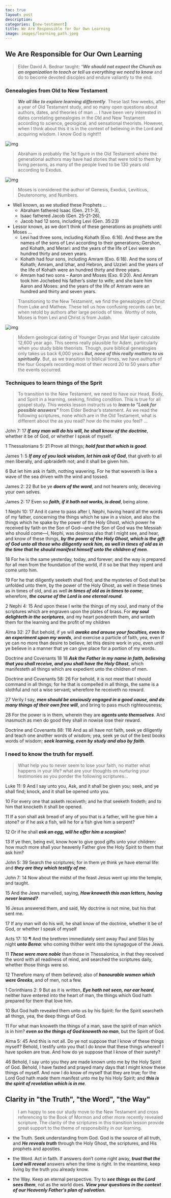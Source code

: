 ```yaml
---
toc: true
layout: post
description: 
categories: [new-testament]
title: We Are Responsible for Our Own Learning
image: images/learning_path.jpeg
---
```


## We Are Responsible for Our Own Learning
> Elder David A. Bednar taught: “***We should not expect the Church as an organization to teach or tell us everything we need to know*** and do to become devoted disciples and endure valiantly to the end.


### Genealogies from Old to New Testament
> ***We all like to explore learning differently***.  These last few weeks, after a year of Old Testament study, and so many open questions about authors, dates, and theories of man ...  I have been very interested in dates correlating genealogies in the Old and New Testament according to science, geological, and sensational theorists.  However, when I think about this it is in the context of believing in the Lord and acquiring wisdom.  I know God is right!!!

![img]({{site.baseurl}}/images/adam_geneology.png)

> Abraham is probably the 1st figure in the Old Testament where the generational authors may have had stories that were told to them by living persons, as many of the people lived to be 130 years old according to Exodus.

![img]({{site.baseurl}}/images/adam_to_abraham_geneology.jpeg)

> Moses is considered the author of Genesis, Exodus, Leviticus, Deuteronomy, and Numbers.  
- Well known, as we studied these Prophets ...
    - Abraham fathered Isaac (Gen. 21:1-3), 
    - Isaac fathered Jacob (Gen. 25-21-26), 
    - Jacob had 12 sons, including Levi (Gen. 35:23)
- Lessor known, as we don't think of these generations as prophets until Moses ...
    - Levi had three sons, including Kohath (Exo. 6:16). And these are the names of the sons of Levi according to their generations; Gershon, and Kohath, and Merari: and the years of the life of Levi were an hundred thirty and seven years.
    - Kohath had four sons, including Amram (Exo. 6:18). And the sons of Kohath; Amram, and Izhar, and Hebron, and Uzziel: and the years of the life of Kohath were an hundred thirty and three years.
    - Amram had two sons – Aaron and Moses (Exo. 6:20). And Amram took him Jochebed his father’s sister to wife; and she bare him Aaron and Moses: and the years of the life of Amram were an hundred and thirty and seven years.


> Transitioning to the New Testament, we find the genealogies of Christ from Luke and Mathew.  These tell us how confusing records can be, when retold by authors after large periods of time.  Worthy of note, Moses is from Levi and Christ is from Judah.  

![img]({{site.baseurl}}/images/matthew_luke_geneology.webp)


> Modern geological dating of Younger Dryas and Mat layer calculate 12,600 year ago.  This seems really plausible for Adam, particularly when you study bible theorists. Though, pure biblical genealogies only takes us back 6,000 years ***But, none of this really matters to us spiritually***.   But, as we transition to biblical times, we have authors of the four Gospels recording most of their record 20 to 50 years after the events occurred.


### Techniques to learn things of the Sprit
> To transition to the New Testament, we need to have our Head, Body, and Spirit in a learning, seeking, finding condition.  This is true for all gospel study.  This weeks lesson instructs us to ***learn to "Look for possible answers"*** from Elder Bednar’s statement.  As we read the following scriptures, none which are in the Old Testament, what is different about the as you read?  how do the make you feel?  ...

John 7: 
17 ***If any man will do his will, he shall know of the doctrine***, whether it be of God, or whether I speak of myself.


1 Thessalonians 5: 
21 Prove all things; ***hold fast that which is good***.


James 1: 
5 ***If any of you lack wisdom, let him ask of God***, that giveth to all men liberally, and upbraideth not; and it shall be given him.

6 But let him ask in faith, nothing wavering. For he that wavereth is like a wave of the sea driven with the wind and tossed.


James 2: 
22 But be ye ***doers of the word***, and not hearers only, deceiving your own selves.


James 2: 
17 Even so ***faith, if it hath not works, is dead***, being alone.


1 Nephi 10: 
17 And it came to pass after I, Nephi, having heard all the words of my father, concerning the things which he saw in a vision, and also the things which he spake by the power of the Holy Ghost, which power he received by faith on the Son of God—and the Son of God was the Messiah who should come—I, Nephi, was desirous also that I might see, and hear, and know of these things, ***by the power of the Holy Ghost, which is the gift of God unto all those who diligently seek him, as well in times of old as in the time that he should manifest himself unto the children of men***.

18 For he is the same yesterday, today, and forever; and the way is prepared for all men from the foundation of the world, if it so be that they repent and come unto him.

19 For he that diligently seeketh shall find; and the mysteries of God shall be unfolded unto them, by the power of the Holy Ghost, as well in these times as in times of old, and as well ***in times of old as in times to come***; wherefore, ***the course of the Lord is one eternal round***.


2 Nephi 4: 
15 And upon these I write the things of my soul, and many of the scriptures which are engraven upon the plates of brass. For ***my soul delighteth in the scriptures***, and my heart pondereth them, and writeth them for the learning and the profit of my children


Alma 32: 
27 But behold, if ye will ***awake and arouse your faculties, even to an experiment upon my words***, and exercise a particle of faith, yea, even if ye can no more than desire to believe, let this desire work in you, even until ye believe in a manner that ye can give place for a portion of my words.


Doctrine and Covenants 18 
18 ***Ask the Father in my name in faith, believing that you shall receive, and you shall have the Holy Ghost***, which manifesteth all things which are expedient unto the children of men.


Doctrine and Covenants 58: 
26 For behold, it is not meet that I should command in all things; for he that is compelled in all things, the same is a slothful and not a wise servant; wherefore he receiveth no reward.

27 Verily I say, ***men should be anxiously engaged in a good cause, and do many things of their own free will***, and bring to pass much righteousness;

28 For the power is in them, wherein they are ***agents unto themselves***. And inasmuch as men do good they shall in nowise lose their reward.


Doctrine and Covenants 88: 
118 And as all have not faith, seek ye diligently and teach one another words of wisdom; yea, seek ye out of the best books words of wisdom; ***seek learning, even by study and also by faith***.

### I need to know the truth for myself.
> What help you to never seem to lose your faith, no matter what happens in your life?  what are your thoughts on nurturing your testimonies as you ponder the following scriptures...

Luke 11: 
9 And I say unto you, Ask, and it shall be given you; seek, and ye shall find; knock, and it shall be opened unto you.

10 For every one that asketh receiveth; and he that seeketh findeth; and to him that knocketh it shall be opened.

11 If a son shall ask bread of any of you that is a father, will he give him a stone? or if he ask a fish, will he for a fish give him a serpent?

12 Or if he shall ***ask an egg, will he offer him a scorpion***?

13 If ye then, being evil, know how to give good gifts unto your children: how much more shall your heavenly Father give the Holy Spirit to them that ask him?


John 5: 
39 Search the scriptures; for in them ye think ye have eternal life: and ***they are they which testify of me***.


John 7: 
14 Now about the midst of the feast Jesus went up into the temple, and taught.

15 And the Jews marvelled, saying, ***How knoweth this man letters, having never learned?***

16 Jesus answered them, and said, My doctrine is not mine, but his that sent me.

17 If any man will do his will, he shall know of the doctrine, whether it be of God, or whether I speak of myself


Acts 17: 
10 ¶ And the brethren immediately sent away Paul and Silas by night ***unto Berea***: who coming thither went into the synagogue of the Jews.

11 ***These were more noble*** than those in Thessalonica, in that they received the word with all readiness of mind, and searched the scriptures daily, whether those things were so.

12 Therefore many of them believed; also of ***honourable women which were Greeks***, and of men, not a few.


1 Corinthians 2: 
9 But as it is written, ***Eye hath not seen, nor ear heard***, neither have entered into the heart of man, the things which God hath prepared for them that love him.

10 But God hath revealed them unto us by his Spirit: for the Spirit searcheth all things, yea, the deep things of God.

11 For what man knoweth the things of a man, save the spirit of man which is in him? ***even so the things of God knoweth no man***, but the Spirit of God.

Alma 5:
45 And this is not all. Do ye not suppose that I know of these things myself? Behold, I testify unto you that I do know that these things whereof I have spoken are true. And how do ye suppose that I know of their surety?

46 Behold, I say unto you they are made known unto me by the Holy Spirit of God. Behold, I have fasted and prayed many days that I might know these things of myself. And now I do know of myself that they are true; for the Lord God hath made them manifest unto me by his Holy Spirit; and ***this is the spirit of revelation which is in me***.


## Clarity in "the Truth", "the Word", "the Way"
> I am happy to see our study move to the New Testament and cross referencing to the Book of Mormon and other more recently revealed scripture.  The clarity of the scriptures in this transition lesson provide great support to the theme of responsibility in our learning. 

- the Truth. Seek understanding from God. God is the source of all truth, and ***He reveals truth*** through the Holy Ghost, the scriptures, and His prophets and apostles.

- the Word. Act in faith. If answers don’t come right away, ***trust that the Lord will reveal*** answers when the time is right. In the meantime, keep living by the truth you already know.

- the Way.  Keep an eternal perspective. Try to ***see things as the Lord sees them***, not as the world does. ***View your questions in the context of our Heavenly Father’s plan of salvation.***